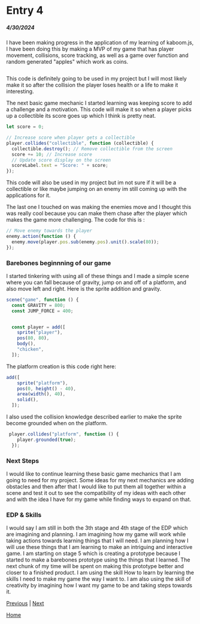 # Entry 4
##### 4/30/2024

I have been making progress in the application of my learning of kaboom.js, I have been doing this by making a MVP of my game that has player movement, collisions, score tracking, as well as a game over function and random generated "apples" which work as coins. 

```java


```
This code is definitely going to be used in my project but I will most likely make it so after the collision the player loses health or a life to make it interesting.

The next basic game mechanic I started learning was keeping score to add a challenge and a motivation. This code will make it so when a player picks up a collectible its score goes up which I think is pretty neat. 
```js
let score = 0;

// Increase score when player gets a collectible
player.collides("collectible", function (collectible) {
  collectible.destroy(); // Remove collectible from the screen
  score += 10; // Increase score
  // Update score display on the screen
  scoreLabel.text = "Score: " + score;
});
```
This code will also be used in my project but im not sure if it will be a collectible or like maybe jumping on an enemy im still coming up with the applications for it.

The last one I touched on was making the enemies move and I thought this was really cool because you can make them chase after the player which makes the game more challenging. The code for this is :
```js
// Move enemy towards the player
enemy.action(function () {
  enemy.move(player.pos.sub(enemy.pos).unit().scale(80));
});
```

### Barebones beginnning of our game

I started tinkering with using all of these things and I made a simple scene where you can fall because of gravity, jump on and off of a platform, and also move left and right. Here is the sprite addition and gravity.
```js
scene("game", function () {
  const GRAVITY = 800;
  const JUMP_FORCE = 400;


  const player = add([
    sprite("player"),
    pos(80, 80),
    body(),
    "chicken",
  ]);
```
The platform creation is this code right here:
```js
add([
    sprite("platform"),
    pos(0, height() - 40),
    area(width(), 40),
    solid(),
  ]);
```
I also used the collision knowledge described earlier to make the sprite become grounded when on the platform.
```js
 player.collides("platform", function () {
    player.grounded(true);
  });
```

### Next Steps
I would like to continue learning these basic game mechanics that I am going to need for my project. Some ideas for my next mechanics are adding obstacles and then after that I would like to put them all together within a scene and test it out to see the compatibility of my ideas with each other and with the idea I have for my game while finding ways to expand on that.

### EDP & Skills
I would say I am still in both the 3th stage and 4th stage of the EDP which are imagining and planning. I am imagining how my game will work while taking actions towards learning things that I will need. I am planning how I will use these things that I am learning to make an intriguing and interactive game. I am starting on stage 5 which is creating a prototype because I started to make a barebones prototype using the things that I learned. The next chunk of my time will be spent on making this prototype better and closer to a finished product. I am using the skill How to learn by learning the skills I need to make my game the way I want to. I am also using the skill of creativity by imagining how I want my game to be and taking steps towards it.

[Previous](entry03.md) | [Next](entry05.md)

[Home](../README.md)
